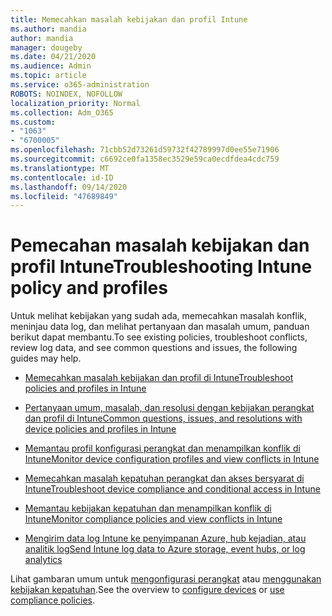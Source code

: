 ```yaml
---
title: Memecahkan masalah kebijakan dan profil Intune
ms.author: mandia
author: mandia
manager: dougeby
ms.date: 04/21/2020
ms.audience: Admin
ms.topic: article
ms.service: o365-administration
ROBOTS: NOINDEX, NOFOLLOW
localization_priority: Normal
ms.collection: Adm_O365
ms.custom:
- "1063"
- "6700005"
ms.openlocfilehash: 71cbb52d73261d59732f42789997d0ee55e71906
ms.sourcegitcommit: c6692ce0fa1358ec3529e59ca0ecdfdea4cdc759
ms.translationtype: MT
ms.contentlocale: id-ID
ms.lasthandoff: 09/14/2020
ms.locfileid: "47689849"
---
```

# <a name="troubleshooting-intune-policy-and-profiles"></a><span data-ttu-id="cd4f9-102">Pemecahan masalah kebijakan dan profil Intune</span><span class="sxs-lookup"><span data-stu-id="cd4f9-102">Troubleshooting Intune policy and profiles</span></span>

<span data-ttu-id="cd4f9-103">Untuk melihat kebijakan yang sudah ada, memecahkan masalah konflik, meninjau data log, dan melihat pertanyaan dan masalah umum, panduan berikut dapat membantu.</span><span class="sxs-lookup"><span data-stu-id="cd4f9-103">To see existing policies, troubleshoot conflicts, review log data, and see common questions and issues, the following guides may help.</span></span>

- [<span data-ttu-id="cd4f9-104">Memecahkan masalah kebijakan dan profil di Intune</span><span class="sxs-lookup"><span data-stu-id="cd4f9-104">Troubleshoot policies and profiles in Intune</span></span>](https://docs.microsoft.com/mem/intune/configuration/troubleshoot-policies-in-microsoft-intune)

- [<span data-ttu-id="cd4f9-105">Pertanyaan umum, masalah, dan resolusi dengan kebijakan perangkat dan profil di Intune</span><span class="sxs-lookup"><span data-stu-id="cd4f9-105">Common questions, issues, and resolutions with device policies and profiles in Intune</span></span>](https://docs.microsoft.com/intune/device-profile-troubleshoot)

- [<span data-ttu-id="cd4f9-106">Memantau profil konfigurasi perangkat dan menampilkan konflik di Intune</span><span class="sxs-lookup"><span data-stu-id="cd4f9-106">Monitor device configuration profiles and view conflicts in Intune</span></span>](https://docs.microsoft.com/intune/device-profile-monitor)

- [<span data-ttu-id="cd4f9-107">Memecahkan masalah kepatuhan perangkat dan akses bersyarat di Intune</span><span class="sxs-lookup"><span data-stu-id="cd4f9-107">Troubleshoot device compliance and conditional access in Intune</span></span>](https://docs.microsoft.com/intune/troubleshoot-conditional-access)

- [<span data-ttu-id="cd4f9-108">Memantau kebijakan kepatuhan dan menampilkan konflik di Intune</span><span class="sxs-lookup"><span data-stu-id="cd4f9-108">Monitor compliance policies and view conflicts in Intune</span></span>](https://docs.microsoft.com/intune/compliance-policy-monitor)

- [<span data-ttu-id="cd4f9-109">Mengirim data log Intune ke penyimpanan Azure, hub kejadian, atau analitik log</span><span class="sxs-lookup"><span data-stu-id="cd4f9-109">Send Intune log data to Azure storage, event hubs, or log analytics</span></span>](https://docs.microsoft.com/intune/review-logs-using-azure-monitor)

<span data-ttu-id="cd4f9-110">Lihat gambaran umum untuk [mengonfigurasi perangkat](https://docs.microsoft.com/intune/device-profiles) atau [menggunakan kebijakan kepatuhan](https://docs.microsoft.com/intune/device-compliance-get-started).</span><span class="sxs-lookup"><span data-stu-id="cd4f9-110">See the overview to [configure devices](https://docs.microsoft.com/intune/device-profiles) or [use compliance policies](https://docs.microsoft.com/intune/device-compliance-get-started).</span></span>